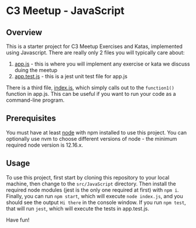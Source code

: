 # C3 Meetup - JavaScript

## Overview

This is a starter project for C3 Meetup Exercises and Katas, implemented using Javascript. There are really only 2 files you
will typically care about:
1. [app.js](./app.js) - this is where you will implement any exercise or kata we discuss duing the meetup
2. [app.test.js](./app.test.js) - this is a jest unit test file for app.js

There is a third file, [index.js](./index.js), which simply calls out to the `function1()` function in app.js. This can be useful if you want to run your code as a command-line program. 

## Prerequisites

You must have at least [node](https://nodejs.org/en/download/) with npm installed to use this project.  You can optionally use nvm to choose different versions of node - the minimum required node version is 12.16.x.

## Usage

To use this project, first start by cloning this repository to your local machine, then change to the `src/JavaScript` directory.  Then install the required node modules (jest is the only one required at first) with `npm i`.  Finally, you can run `npm start`, which will execute `node index.js`, and you should see the output `Hi there` in the console window.  If you run `npm test`, that will run `jest`, which will execute the tests in app.test.js.

Have fun!